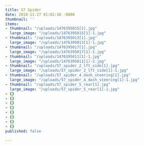 ```yaml
---
title: 57 Spider
date: 2018-11-27 01:02:16 -0800
thumbnail: ''
items:
- thumbnail: "/uploads/1476395015[1].jpg"
  large_image: "/uploads/1476395015[1]-1.jpg"
- thumbnail: "/uploads/1476395013[1].jpg"
  large_image: "/uploads/1476395013[1]-1.jpg"
- thumbnail: "/uploads/1476395017[1].jpg"
  large_image: "/uploads/1476395017[1]-1.jpg"
- thumbnail: "/uploads/1476395011[1]-1.jpg"
  large_image: "/uploads/1476395011[1]-2.jpg"
- thumbnail: "/uploads/57_spider_2_lft_side[1].jpg"
  large_image: "/uploads/57_spider_2_lft_side[1]-1.jpg"
- thumbnail: "/uploads/57_spider_4_dash_steering[1].jpg"
  large_image: "/uploads/57_spider_4_dash_steering[1]-1.jpg"
- thumbnail: "/uploads/57_spider_5_rear[1].jpg"
  large_image: "/uploads/57_spider_5_rear[1]-1.jpg"
- {}
- {}
- {}
- {}
- {}
- {}
- {}
- {}
published: false

---
```

